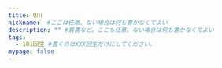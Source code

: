 ```yaml
---
title: O川
nickname:  #ここは任意。ない場合は何も書かなくてよい
description: "" #肩書など。ここも任意。ない場合は何も書かなくてよい
tags:
  - 101回生 #書くのはXXX回生だけにしてください。
mypage: false
---
```

